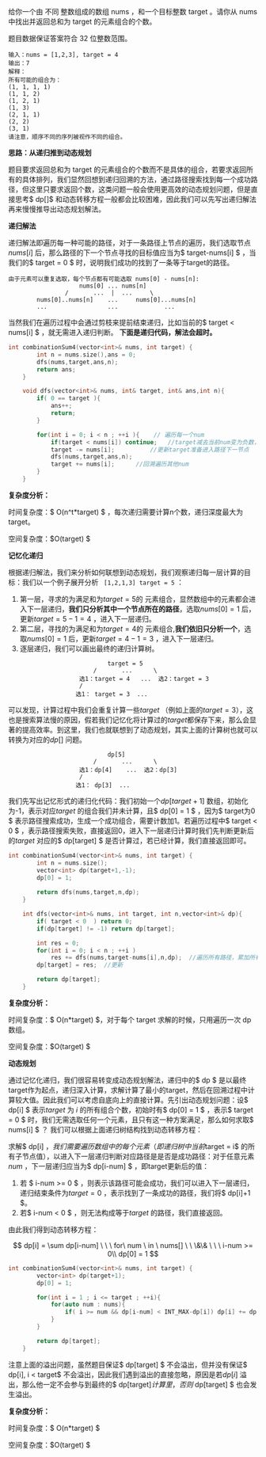 给你一个由 不同 整数组成的数组 nums ，和一个目标整数 target 。请你从 nums 中找出并返回总和为 target 的元素组合的个数。

题目数据保证答案符合 32 位整数范围。



```
输入：nums = [1,2,3], target = 4
输出：7
解释：
所有可能的组合为：
(1, 1, 1, 1)
(1, 1, 2)
(1, 2, 1)
(1, 3)
(2, 1, 1)
(2, 2)
(3, 1)
请注意，顺序不同的序列被视作不同的组合。
```



<b>思路：从递归推到动态规划</b>

题目要求返回总和为 target 的元素组合的个数而不是具体的组合，若要求返回所有的具体排列，我们显然回想到递归回溯的方法，通过路径搜索找到每一个成功路径，但这里只要求返回个数，这类问题一般会使用更高效的动态规划问题，但是直接思考$ dp[]$ 和动态转移方程一般都会比较困难，因此我们可以先写出递归解法再来慢慢推导出动态规划解法。



<b>递归解法</b>

递归解法即遍历每一种可能的路径，对于一条路径上节点的遍历，我们选取节点$nums[i]$ 后，那么路径的下一个节点寻找的目标值应当为$ target-nums[i] $ ，当我们的$ target = 0 $ 时，说明我们成功的找到了一条等于target的路径。

```
由于元素可以重复选取，每个节点都有可能选取 nums[0] - nums[n]:
                	nums[0] ... nums[n]									
				/ 		...	 |  ... 	\
		nums[0]..nums[n]    ...		nums[0]...nums[n]
		...					...				...
```

当然我们在遍历过程中会通过剪枝来提前结束递归，比如当前的$ target < nums[i] $ ，就无需进入递归判断。 <b>下面是递归代码，解法会超时。</b> 

```c++
int combinationSum4(vector<int>& nums, int target) {
        int n = nums.size(),ans = 0;
        dfs(nums,target,ans,n);
        return ans;
    }

    void dfs(vector<int>& nums, int& target, int& ans,int n){
        if( 0 == target ){ 
            ans++;
            return;
        }

        for(int i = 0; i < n ; ++i ){    // 遍历每一个num
            if(target < nums[i]) continue;   //target减去当前num变为负数，是失败路径，无需向下判断
            target -= nums[i];			//更新target准备进入路径下一节点
            dfs(nums,target,ans,n);
            target += nums[i];		//回溯遍历其他num
        }
    }
```

<b>复杂度分析：</b>

时间复杂度：$ O(n^t*target) $ ，每次递归需要计算n个数，递归深度最大为target。

空间复杂度：$O(target) $ 

<b>记忆化递归</b>

根据递归解法，我们来分析如何联想到动态规划，我们观察递归每一层计算的目标：我们以一个例子展开分析 ` [1,2,1,3] target = 5` ：

1. 第一层，寻求的为满足和为$target= 5$的 元素组合，显然数组中的元素都会进入下一层递归，<b>我们只分析其中一个节点所在的路径</b>，选取$nums[0] = 1$ 后，更新$target = 5-1 = 4$ ，进入下一层递归。
2. 第二层，寻找的为满足和为$target= 4$的 元素组合,<b>我们依旧只分析一个</b>，选取$nums[0] = 1$ 后，更新$target = 4-1 = 3$ ，进入下一层递归。
3. 逐层递归，我们可以画出最终的递归计算树。

```
							target = 5
						/		...		 \
					选1：target = 4	...  选2：target = 3
                    /
                   选1： target = 3  ...	
```

可以发现，计算过程中我们会重复计算一些$target$ （例如上面的$target = 3$），这也是搜索算法慢的原因，假若我们记忆化将计算过的$target$都保存下来，那么会显著的提高效率。到这里，我们也就联想到了动态规划，其实上面的计算树也就可以转换为对应的$dp[]$ 问题。 

```
							dp[5]
						/		...		 \
					选1：dp[4]	...  选2：dp[3]
                    /
                   选1： dp[3]  ...	
```

我们先写出记忆形式的递归化代码：我们初始一个$dp[target+1]$  数组，初始化为-1，表示对应$target$ 的组合我们并未计算，且$ dp[0] = 1 $ ，因为$ target为0 $ 表示路径搜索成功，生成一个成功组合，需要计数加1。若遍历过程中$ target < 0 $ ，表示路径搜索失败，直接返回0，进入下一层递归计算时我们先判断更新后的$target$ 对应的$ dp[target] $ 是否计算过，若已经计算，我们直接返回即可。

```c++
int combinationSum4(vector<int>& nums, int target) {
        int n = nums.size();
        vector<int> dp(target+1,-1);
        dp[0] = 1;
        
        return dfs(nums,target,n,dp);
    }

    int dfs(vector<int>& nums, int target, int n,vector<int>& dp){
        if( target < 0  ) return 0;
        if(dp[target] != -1) return dp[target];

        int res = 0;
        for(int i = 0; i < n ; ++i )
            res += dfs(nums,target-nums[i],n,dp);  //遍历所有路径，累加所有成功的路径
        dp[target] = res;  //更新

        return dp[target];
    }
```

<b>复杂度分析：</b>

时间复杂度：$ O(n*target) $，对于每个 target 求解的时候，只用遍历一次 dp 数组。

空间复杂度：$O(target) $ 



<b>动态规划</b>

通过记忆化递归，我们很容易转变成动态规划解法，递归中的$ dp $ 是以最终target作为起点，递归深入计算，求解计算了最小的target，然后在回溯过程中计算较大值。因此我们可以考虑自底向上的直接计算。先引出动态规划问题：设$ dp[i] $ 表示$target$ 为 $i$ 的所有组合个数，初始时有$ dp[0] = 1 $ ，表示$ target = 0  $ 时，我们无需选取任何一个元素，且只有这一种方案满足，那么如何求取$ nums[i] $ ？   我们可以根据上面递归树结构找到动态转移方程：

求解$ dp[i] $， 我们需要遍历数组中的每个元素（即递归树中当前$target = i$ 的所有子节点值），以进入下一层递归判断对应路径是是否是成功路径：对于任意元素$num$ ，下一层递归应当为$ dp[i-num] $ ，即target更新后的值：

1. 若 $ i-num >= 0 $ ，则表示该路径可能会成功，我们可以进入下一层递归，递归结束条件为$target = 0$ ，表示找到了一条成功的路径，我们将$ dp[i]+1 $。 
2. 若$ i-num < 0 $ ，则无法构成等于$target$ 的路径，我们直接返回。

由此我们得到动态转移方程：

<p>

$$
dp[i] = 
	\sum dp[i-num]   \ \ \  for\  num \ in \ nums[] \ \ \&\& \  \ \  i-num >= 0\\
	dp[0] = 1
$$

</p>

```c++
int combinationSum4(vector<int>& nums, int target) {
        vector<int> dp(target+1);
        dp[0] = 1;

        for(int i = 1 ; i <= target ; ++i){
            for(auto num : nums){
                if( i >= num && dp[i-num] < INT_MAX-dp[i]) dp[i] += dp[i-num];
            }
        }

        return dp[target];
    }
```

注意上面的溢出问题，虽然题目保证$ dp[target] $ 不会溢出，但并没有保证$ dp[i], i < target$ 不会溢出，因此我们遇到溢出的直接忽略，原因是若$dp[i]$ 溢出，那么他一定不会参与到最终的$ dp[target]$计算里，否则$ dp[target] $ 也会发生溢出。

<b>复杂度分析：</b>

时间复杂度：$ O(n*target) $

空间复杂度：$O(target) $ 
